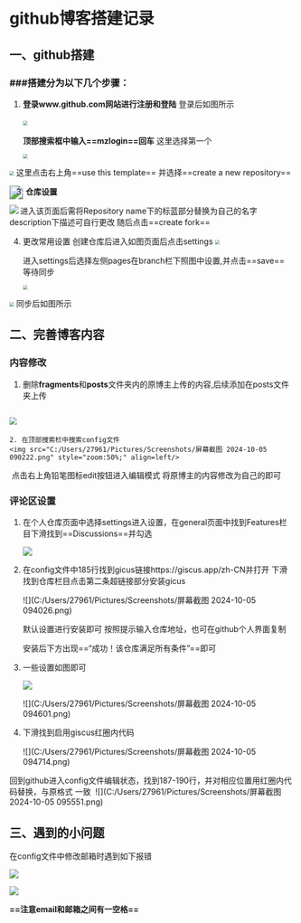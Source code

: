 # github博客搭建记录

## 一、github搭建

### ###搭建分为以下几个步骤：

1. **登录www.github.com网站进行注册和登陆**
		登录后如图所示
	
	​	<img src="C:/Users/27961/Pictures/Screenshots/屏幕截图 2024-10-04 225233.png" style="zoom:50%;" />
	
	**顶部搜索框中输入==mzlogin==回车**
	这里选择第一个
	
	<img src="C:/Users/27961/Pictures/Camera Roll/屏幕截图 2024-10-04 231953.png" style="zoom:50%;" />

​	<img src="C:/Users/27961/Pictures/Camera Roll/屏幕截图 2024-10-04 232038.png" style="zoom:50%;" />
这里点击右上角==use this template==
并选择==create a new repository==

<img src="C:/Users/27961/Pictures/Camera Roll/屏幕截图 2024-10-04 232117.png" style="zoom: 150%;" align=left />

3. **仓库设置**

<img src="C:/Users/27961/Pictures/Screenshots/屏幕截图 2024-10-04 233254.png"  align=left />

进入该页面后需将Repository name下的标蓝部分替换为自己的名字
description下描述可自行更改
随后点击==create fork==

4. 更改常用设置
	创建仓库后进入如图页面后点击settings
	<img src="C:/Users/27961/Pictures/Screenshots/屏幕截图 2024-10-05 080937.png" style="zoom:50%;" />

	

	进入settings后选择左侧pages在branch栏下照图中设置,并点击==save==
	等待同步

	<img src="C:/Users/27961/Pictures/Screenshots/屏幕截图 2024-10-05 081607.png" style="zoom:50%;" />



​		<img src="C:/Users/27961/Pictures/Screenshots/屏幕截图 2024-10-05 081835.png" style="zoom:50%;" />
同步后如图所示



## 二、完善博客内容

### 内容修改

1. 删除**fragments**和**posts**文件夹内的原博主上传的内容,后续添加在posts文件夹上传

## <img src="C:/Users/27961/Pictures/Screenshots/屏幕截图 2024-10-05 085633.png" style="zoom: 80%;"	align=left/>



 	2. 在顶部搜索栏中搜索config文件
	<img src="C:/Users/27961/Pictures/Screenshots/屏幕截图 2024-10-05 090222.png" style="zoom:50%;" align=left/>

​		点击右上角铅笔图标edit按钮进入编辑模式
​		将原博主的内容修改为自己的即可

### 评论区设置

1. 在个人仓库页面中选择settings进入设置，在general页面中找到Features栏目下滑找到==Discussions==并勾选

	<img src="C:/Users/27961/Pictures/Screenshots/屏幕截图 2024-10-05 093628.png"  />

2. 在config文件中185行找到gicus链接https://giscus.app/zh-CN并打开
	下滑找到仓库栏目点击第二条超链接部分安装gicus

	![](C:/Users/27961/Pictures/Screenshots/屏幕截图 2024-10-05 094026.png)

	默认设置进行安装即可
	按照提示输入仓库地址，也可在github个人界面复制

	安装后下方出现==“成功！该仓库满足所有条件”==即可

3. 
	一些设置如图即可

	<img src="C:/Users/27961/Pictures/Screenshots/屏幕截图 2024-10-05 092758.png"  />

	![](C:/Users/27961/Pictures/Screenshots/屏幕截图 2024-10-05 094601.png)

4. 下滑找到启用giscus红圈内代码

	![](C:/Users/27961/Pictures/Screenshots/屏幕截图 2024-10-05 094714.png)

​	回到github进入config文件编辑状态，找到187-190行，并对相应位置用红圈内代码替换，与原格式	一致
​	![](C:/Users/27961/Pictures/Screenshots/屏幕截图 2024-10-05 095551.png)

## 三、遇到的小问题

在config文件中修改邮箱时遇到如下报错

![](C:/Users/27961/Pictures/Screenshots/微信图片_20241005103506.png)

![](C:/Users/27961/Pictures/Screenshots/微信图片_20241005103515.png)

**==注意email和邮箱之间有一空格==**
